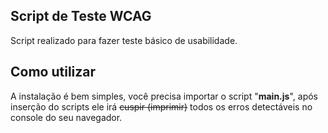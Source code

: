 ## Script de Teste WCAG

Script realizado para fazer teste básico de usabilidade.

## Como utilizar

A instalação é bem simples, você precisa importar o script "**main.js**", após inserção do scripts ele irá ~~cuspir (imprimir)~~ todos os erros detectáveis no console do seu navegador. 